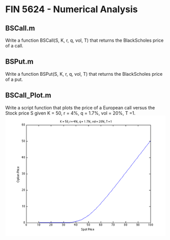 FIN 5624 - Numerical Analysis
=============================

BSCall.m
--------
Write a function BSCall(S, K, r, q, vol, T) that returns the BlackScholes price of a call.

BSPut.m
-------
Write a function BSPut(S, K, r, q, vol, T) that returns the BlackScholes price of a put.

BSCall_Plot.m
-------------
Write a script function that plots the price of a European call versus the Stock price S given K = 50, r = 4%, q = 1.7%, vol = 20%, T =1.
![BSCall_Plot](https://raw.githubusercontent.com/matthewfieger/fin_5624/master/BSCall_plot.png)